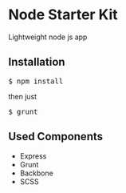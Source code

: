 <h1>Node Starter Kit</h1>

Lightweight node js app

<h2>Installation</h2>

<div class="highlight highlight-bash">
<pre>$ npm install</pre>
</div>

then just 

<div class="highlight highlight-bash">
<pre>$ grunt</pre>
</div>

<h2>Used Components</h2>

<ul>
<li>Express</li>
<li>Grunt</li>
<li>Backbone</li>
<li>SCSS</li>
</ul>
